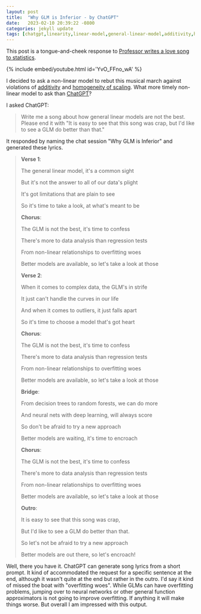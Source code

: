 ```yaml
---
layout: post
title:  "Why GLM is Inferior - by ChatGPT"
date:   2023-02-10 20:39:22 -0800
categories: jekyll update
tags: [chatgpt,linearity,linear-model,general-linear-model,additivity,homogeneity-of-scaling,data-analysis,regression-tests,overfitting,outliers,decision-trees,random-forests,neural-networks,deep-learning]
---
```


This post is a tongue-and-cheek response to [Professor writes a love song to statistics](https://www.youtube.com/watch?v=YvO_FFno_wA). 

{% include embed/youtube.html id='YvO_FFno_wA' %}

I decided to ask a non-linear model to rebut this musical march against violations of [additivity](https://en.wikipedia.org/wiki/Additive_function) and [homogeneity of scaling](https://en.wikipedia.org/wiki/Homogeneous_function). What more timely non-linear model to ask than [ChatGPT](https://openai.com/blog/chatgpt/)?

I asked ChatGPT:
> Write me a song about how general linear models are not the best. Please end it with "It is easy to see that this song was crap, but I'd like to see a GLM do better than that."

It responded by naming the chat session "Why GLM is Inferior" and generated these lyrics.
> **Verse 1**:
>
> The general linear model, it's a common sight
> 
> But it's not the answer to all of our data's plight
>
> It's got limitations that are plain to see
>
> So it's time to take a look, at what's meant to be
>
> **Chorus**:
>
> The GLM is not the best, it's time to confess
>
> There's more to data analysis than regression tests
>
> From non-linear relationships to overfitting woes
>
> Better models are available, so let's take a look at those
>
> **Verse 2**:
>
> When it comes to complex data, the GLM's in strife
>
> It just can't handle the curves in our life
>
> And when it comes to outliers, it just falls apart
>
> So it's time to choose a model that's got heart
>
> **Chorus**:
>
> The GLM is not the best, it's time to confess
>
> There's more to data analysis than regression tests
>
> From non-linear relationships to overfitting woes
>
> Better models are available, so let's take a look at those
>
> **Bridge**:
>
> From decision trees to random forests, we can do more
>
> And neural nets with deep learning, will always score
>
> So don't be afraid to try a new approach
>
> Better models are waiting, it's time to encroach
>
> **Chorus**:
>
> The GLM is not the best, it's time to confess
>
> There's more to data analysis than regression tests
>
> From non-linear relationships to overfitting woes
>
> Better models are available, so let's take a look at those
>
> **Outro**:
>
> It is easy to see that this song was crap,
>
> But I'd like to see a GLM do better than that.
>
> So let's not be afraid to try a new approach
>
> Better models are out there, so let's encroach!

Well, there you have it. ChatGPT can generate song lyrics from a short prompt. It kind of accommodated the request for a specific sentence at the end, although it wasn't quite at the end but rather in the outro. I'd say it kind of missed the boat with "overfitting woes". While GLMs can have overfitting problems, jumping over to neural networks or other general function approximators is not going to improve overfitting. If anything it will make things worse. But overall I am impressed with this output.
